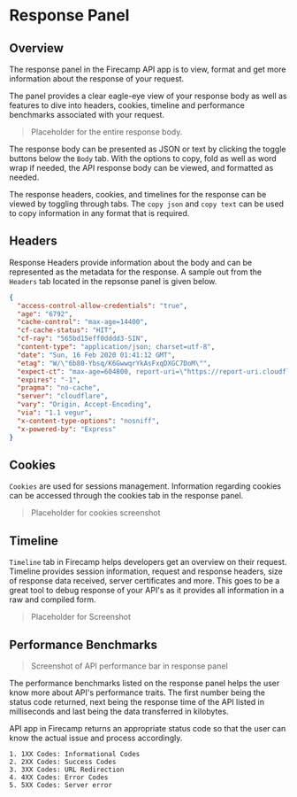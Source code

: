# Response Panel

## Overview

The response panel in the Firecamp API app is to view, format and get more information about the response of your request.

The panel provides a clear eagle-eye view of your response body as well as features to dive into headers, cookies, timeline and performance benchmarks associated with your request.

> Placeholder for the entire response body.

The response body can be presented as JSON or text by clicking the toggle buttons below the `Body` tab. With the options to copy, fold as well as word wrap if needed, the API response body can be viewed, and formatted as needed.

The response headers, cookies, and timelines for the response can be viewed by toggling through tabs. The `copy json` and `copy text` can be used to copy information in any format that is required.

## Headers

Response Headers provide information about the body and can be represented as the metadata for the response. A sample out from the `Headers` tab located in the repsonse panel is given below.

``` JSON
{
  "access-control-allow-credentials": "true",
  "age": "6792",
  "cache-control": "max-age=14400",
  "cf-cache-status": "HIT",
  "cf-ray": "565bd15eff0dddd3-SIN",
  "content-type": "application/json; charset=utf-8",
  "date": "Sun, 16 Feb 2020 01:41:12 GMT",
  "etag": "W/\"6b80-Ybsq/K6GwwqrYkAsFxqDXGC7DoM\"",
  "expect-ct": "max-age=604800, report-uri=\"https://report-uri.cloudflare.com/cdn-cgi/beacon/expect-ct\"",
  "expires": "-1",
  "pragma": "no-cache",
  "server": "cloudflare",
  "vary": "Origin, Accept-Encoding",
  "via": "1.1 vegur",
  "x-content-type-options": "nosniff",
  "x-powered-by": "Express"
}
```

## Cookies

`Cookies` are used for sessions management. Information regarding cookies can be accessed through the cookies tab in the response panel.

> Placeholder for cookies screenshot

## Timeline

`Timeline` tab in Firecamp helps developers get an overview on their request. Timeline provides session information, request and response headers, size of response data received, server certificates and more. This goes to be a great tool to debug response of your API's as it provides all information in a raw and compiled form.

> Placeholder for Screenshot

## Performance Benchmarks

> Screenshot of API performance bar in response panel

The performance benchmarks listed on the response panel helps the user know more about API's performance traits. The first number being the status code returned, next being the response time of the API listed in milliseconds and last being the data transferred in kilobytes.

API app in Firecamp returns an appropriate status code so that the user can know the actual issue and process accordingly.

```
1. 1XX Codes: Informational Codes
2. 2XX Codes: Success Codes
3. 3XX Codes: URL Redirection
4. 4XX Codes: Error Codes
5. 5XX Codes: Server error
```
